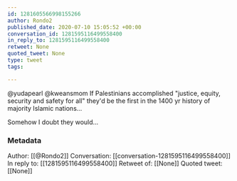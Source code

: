 ```yaml
---
id: 1281605566998155266
author: Rondo2
published_date: 2020-07-10 15:05:52 +00:00
conversation_id: 1281595116499558400
in_reply_to: 1281595116499558400
retweet: None
quoted_tweet: None
type: tweet
tags:

---
```


@yudapearl @kweansmom If Palestinians accomplished "justice, equity, security and safety for all" they'd be the first in the 1400 yr history of majority Islamic nations...

Somehow I doubt they would...

### Metadata

Author: [[@Rondo2]]
Conversation: [[conversation-1281595116499558400]]
In reply to: [[1281595116499558400]]
Retweet of: [[None]]
Quoted tweet: [[None]]
